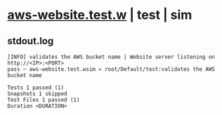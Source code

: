 # [aws-website.test.w](../../../../../../examples/tests/sdk_tests/website/aws-website.test.w) | test | sim

## stdout.log
```log
[INFO] validates the AWS bucket name | Website server listening on http://<IP>:<PORT>
pass ─ aws-website.test.wsim » root/Default/test:validates the AWS bucket name

Tests 1 passed (1)
Snapshots 1 skipped
Test Files 1 passed (1)
Duration <DURATION>
```

